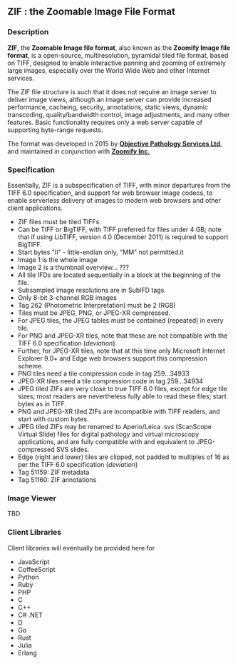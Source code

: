 ## ZIF : the Zoomable Image File Format
### Description
**ZIF**, the **Zoomable Image file format**, also known as the **Zoomify Image file format**, is a open-source, multiresolution, pyramidal tiled file format, based on TIFF, designed to enable interactive panning and zooming of extremely large images, especially over the World Wide Web and other Internet services.

The ZIF file structure is such that it does not require an image server to deliver image views, although an image server can provide increased performance, cacheing, security, annotations, static views, dynamic transcoding, quality/bandwidth control, image adjustments, and many other features. Basic functionality requires only a web server capable of supporting byte-range requests.

The format was developed in 2015 by [**Objective Pathology Services Ltd**.](http://www.objectivepathology.com) and maintained in conjunction with [**Zoomify Inc**.](http://zoomify.com)

### Specification
Essentially, ZIF is a subspecification of TIFF, with minor departures from the TIFF 6.0 specification, and support for web browser image codecs, to enable serverless delivery of images to modern web browsers and other client applications.

- ZIF files must be tiled TIFFs
- Can be TIFF or BigTIFF, with TIFF preferred for files under 4 GB; note that if using LibTIFF, version 4.0 (December 2011) is required to support BigTIFF.
- Start bytes "II" - little-endian only, "MM" not permitted.it
- Image 1 is the whole image
- Image 2 is a thumbnail overview... ???
- All tile IFDs are located sequentially in a block at the beginning of the file.
- Subsampled image resolutions are in SubIFD tags
- Only 8-bit 3-channel RGB images
- Tag 262 (Photometric Interpretation) must be 2 (RGB)
- Tiles must be JPEG, PNG, or JPEG-XR compressed.
- For JPEG tiles, the JPEG tables must be contained (repeated) in every tile.
- For PNG and JPEG-XR tiles, note that these are not compatible with the TIFF 6.0 specification (*deviation*).
- Further, for JPEG-XR tiles, note that at this time only Microsoft Internet Explorer 9.0+ and Edge web browsers support this compression scheme.
- PNG tiles need a tile compression code in tag 259...34933
- JPEG-XR tiles need a tile compression code in tag 259...34934
- JPEG tiled ZIFs are very close to true TIFF 6.0 files, except for edge tile sizes; most readers are nevertheless fully able to read these files; start bytes as in TIFF.
- PNG and JPEG-XR tiled ZIFs are incompatible with TIFF readers, and start with custom bytes.
- JPEG tiled ZIFs may be renamed to Aperio/Leica .svs (ScanScope Virtual Slide) files for digital pathology and virtual microscopy applications, and are fully compatible with and equivalent to JPEG-compressed SVS slides.
- Edge (right and lower) tiles are clipped, not padded to multiples of 16 as per the TIFF 6.0 specification (*deviation*)
- Tag 51159: ZIF metadata
- Tag 51160: ZIF annotations


### Image Viewer
TBD

### Client Libraries
Client libraries will eventually be provided here for

* JavaScript
* CoffeeScript
* Python
* Ruby
* PHP
* C
* C++
* C# .NET
* D
* Go
* Rust
* Julia
* Erlang

